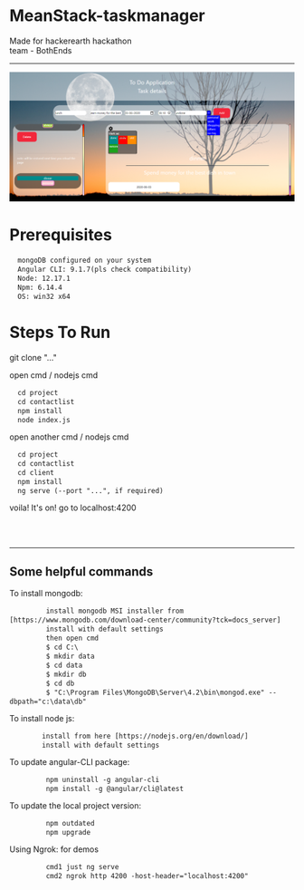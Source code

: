 # MeanStack-taskmanager
Made for hackerearth hackathon  
team - BothEnds
<hr>  

![altimage1.png](https://github.com/krishanu-2001/MeanStack-taskmanager/blob/master/photo/p2_allfeatures.png)

# Prerequisites  
      mongoDB configured on your system
      Angular CLI: 9.1.7(pls check compatibility)
      Node: 12.17.1
      Npm: 6.14.4 
      OS: win32 x64

#  Steps To Run  

  git clone "..."
      
  open cmd / nodejs cmd  
  
      cd project
      cd contactlist
      npm install
      node index.js
        
        
  open another cmd / nodejs cmd  
  
      cd project
      cd contactlist
      cd client
      npm install
      ng serve (--port "...", if required)
      
 voila! It's on!
 go to localhost:4200
  
<br>
<br>
<hr>  

## Some helpful commands  


To install mongodb:
  
             install mongodb MSI installer from [https://www.mongodb.com/download-center/community?tck=docs_server]
             install with default settings  
             then open cmd
             $ cd C:\  
             $ mkdir data
             $ cd data
             $ mkdir db
             $ cd db 
             $ "C:\Program Files\MongoDB\Server\4.2\bin\mongod.exe" --dbpath="c:\data\db"  
             
To install node js:  

            install from here [https://nodejs.org/en/download/]             
            install with default settings

To update angular-CLI package:  

             npm uninstall -g angular-cli  
             npm install -g @angular/cli@latest

To update the local project version:  

             npm outdated
             npm upgrade     
               
Using Ngrok:  for demos

             cmd1 just ng serve 
             cmd2 ngrok http 4200 -host-header="localhost:4200"

